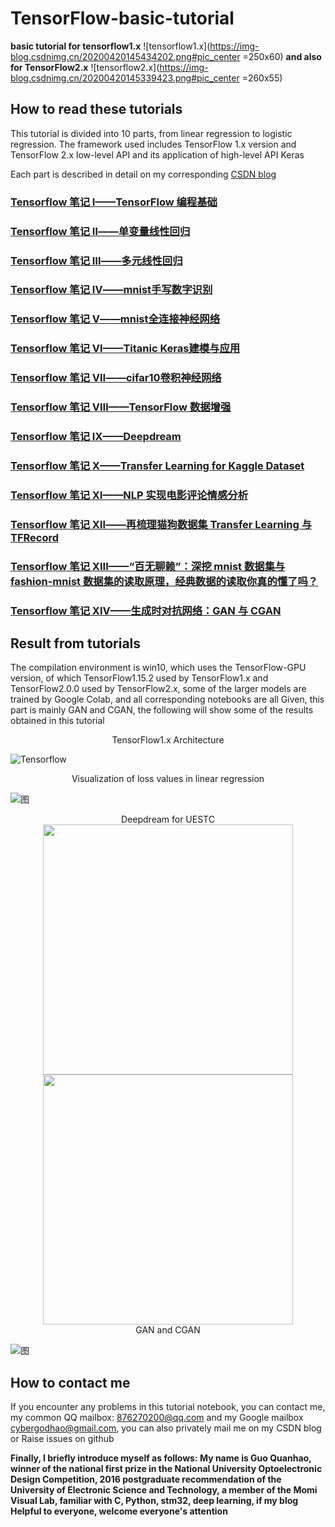 # TensorFlow-basic-tutorial
**basic tutorial for tensorflow1.x**
![tensorflow1.x](https://img-blog.csdnimg.cn/20200420145434202.png#pic_center =250x60)
**and also for TensorFlow2.x**
![tensorflow2.x](https://img-blog.csdnimg.cn/20200420145339423.png#pic_center =260x55)

## How to read these tutorials
This tutorial is divided into 10 parts, from linear regression to logistic regression. The framework used includes TensorFlow 1.x version and TensorFlow 2.x low-level API and its application of high-level API Keras

Each part is described in detail on my corresponding [CSDN blog](https://blog.csdn.net/qq_39567427)

### [Tensorflow 笔记 Ⅰ——TensorFlow 编程基础](https://blog.csdn.net/qq_39567427/article/details/105635170)
### [Tensorflow 笔记 Ⅱ——单变量线性回归](https://blog.csdn.net/qq_39567427/article/details/105662844)
### [Tensorflow 笔记 Ⅲ——多元线性回归](https://blog.csdn.net/qq_39567427/article/details/105689972)
### [Tensorflow 笔记 Ⅳ——mnist手写数字识别](https://blog.csdn.net/qq_39567427/article/details/105755147)
### [Tensorflow 笔记 Ⅴ——mnist全连接神经网络](https://blog.csdn.net/qq_39567427/article/details/105766622)
### [Tensorflow 笔记 Ⅵ——Titanic Keras建模与应用](https://blog.csdn.net/qq_39567427/article/details/105843934)
### [Tensorflow 笔记 Ⅶ——cifar10卷积神经网络](https://blog.csdn.net/qq_39567427/article/details/105850059)
### [Tensorflow 笔记 Ⅷ——TensorFlow 数据增强](https://blog.csdn.net/qq_39567427/article/details/105866917)
### [Tensorflow 笔记 Ⅸ——Deepdream](https://blog.csdn.net/qq_39567427/article/details/105903575)
### [Tensorflow 笔记 Ⅹ——Transfer Learning for Kaggle Dataset](https://blog.csdn.net/qq_39567427/article/details/105948455)
### [Tensorflow 笔记 Ⅺ——NLP 实现电影评论情感分析](https://blog.csdn.net/qq_39567427/article/details/105972256)
### [Tensorflow 笔记 Ⅻ——再梳理猫狗数据集 Transfer Learning 与 TFRecord](https://blog.csdn.net/qq_39567427/article/details/106281884)
### [Tensorflow 笔记 XIII——“百无聊赖”：深挖 mnist 数据集与 fashion-mnist 数据集的读取原理，经典数据的读取你真的懂了吗？](https://blog.csdn.net/qq_39567427/article/details/106305589)
### [Tensorflow 笔记 XIV——生成时对抗网络：GAN 与 CGAN](https://blog.csdn.net/qq_39567427/article/details/106587786)
## Result from tutorials
The compilation environment is win10, which uses the TensorFlow-GPU version, of which TensorFlow1.15.2 used by TensorFlow1.x and TensorFlow2.0.0 used by TensorFlow2.x, some of the larger models are trained by Google Colab, and all corresponding notebooks are all Given, this part is mainly GAN and CGAN, the following will show some of the results obtained in this tutorial

<center>TensorFlow1.x Architecture</center>

![Tensorflow](https://img-blog.csdnimg.cn/20200420152455280.gif#pic_center)
<center>Visualization of loss values in linear regression</center>

![图](https://img-blog.csdnimg.cn/20200421195813212.png?x-oss-process=image/watermark,type_ZmFuZ3poZW5naGVpdGk,shadow_10,text_aHR0cHM6Ly9ibG9nLmNzZG4ubmV0L3FxXzM5NTY3NDI3,size_16,color_FFFFFF,t_70)
<center>Deepdream for UESTC</center>

<center class="half">
<img src="https://img-blog.csdnimg.cn/20200503145615288.jpg?x-oss-process=image/watermark,type_ZmFuZ3poZW5naGVpdGk,shadow_10,text_aHR0cHM6Ly9ibG9nLmNzZG4ubmV0L3FxXzM5NTY3NDI3,size_16,color_FFFFFF,t_70" width="400"/><img src="https://img-blog.csdnimg.cn/20200503145615286.jpg?x-oss-process=image/watermark,type_ZmFuZ3poZW5naGVpdGk,shadow_10,text_aHR0cHM6Ly9ibG9nLmNzZG4ubmV0L3FxXzM5NTY3NDI3,size_16,color_FFFFFF,t_70" width="400"/></center>

<center>GAN and CGAN</center>

![图](https://img-blog.csdnimg.cn/20200523204154197.gif#pic_center)
## How to contact me
If you encounter any problems in this tutorial notebook, you can contact me, my common QQ mailbox: 876270200@qq.com and my Google mailbox cybergodhao@gmail.com, you can also privately mail me on my CSDN blog or Raise issues on github

**Finally, I briefly introduce myself as follows: My name is Guo Quanhao, winner of the national first prize in the National University Optoelectronic Design Competition, 2016 postgraduate recommendation of the University of Electronic Science and Technology, a member of the Momi Visual Lab, familiar with C, Python, stm32, deep learning, if my blog Helpful to everyone, welcome everyone's attention**







